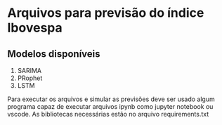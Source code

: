 # Arquivos para previsão do índice Ibovespa 
## Modelos disponíveis
1. SARIMA
2. PRophet
3. LSTM

Para executar os arquivos e simular as previsões deve ser usado algum programa capaz de executar arquivos ipynb como jupyter notebook ou vscode.
As bibliotecas necessárias estão no arquivo requirements.txt
